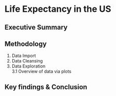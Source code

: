 # Life Expectancy in the US

## Executive Summary

## Methodology
1. Data Import
2. Data Cleansing
3. Data Exploration  
  3.1 Overview of data via plots

## Key findings & Conclusion
